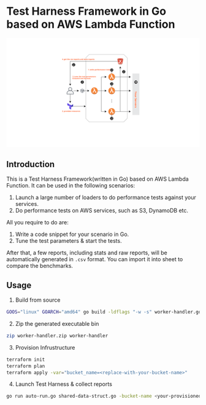 # Test Harness Framework in Go based on AWS Lambda Function

![](test-harness-framework-go.png)

## Introduction

This is a Test Harness Framework(written in Go) based on AWS Lambda Function. It can be used in the following scenarios:

1. Launch a large number of loaders to do performance tests against your services.
2. Do performance tests on AWS services, such as S3, DynamoDB etc.

All you require to do are:

1. Write a code snippet for your scenario in Go.
2. Tune the test parameters & start the tests.

After that, a few reports, including stats and raw reports, will be automatically generated in `.csv` format. You can import it into sheet to compare the benchmarks.

## Usage

1. Build from source

```bash
GOOS="linux" GOARCH="amd64" go build -ldflags "-w -s" worker-handler.go shared-data-struct.go *Performancer.go
```

2. Zip the generated executable bin

```bash
zip worker-handler.zip worker-handler
```

3. Provision Infrustructure

```bash
terraform init
terraform plan
terraform apply -var="bucket_name=<replace-with-your-bucket-name>"
```

4. Launch Test Harness & collect reports

```bash
go run auto-run.go shared-data-struct.go -bucket-name <your-provisioned-bucket-name-in-step-3>
```